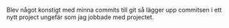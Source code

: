 Blev något konstigt med minna commits till git så lägger upp commitsen i ett nytt project ungefär som jag jobbade med projectet.
